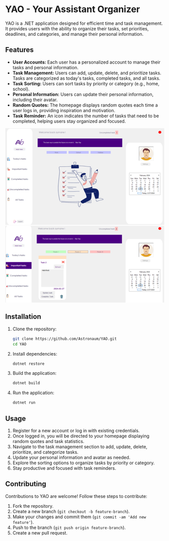 # YAO - Your Assistant Organizer

YAO is a .NET application designed for efficient time and task management. It provides users with the ability to organize their tasks, set priorities, deadlines, and categories, and manage their personal information.

## Features

- **User Accounts:** Each user has a personalized account to manage their tasks and personal information.
- **Task Management:** Users can add, update, delete, and prioritize tasks. Tasks are categorized as today's tasks, completed tasks, and all tasks.
- **Task Sorting:** Users can sort tasks by priority or category (e.g., home, school).
- **Personal Information:** Users can update their personal information, including their avatar.
- **Random Quotes:** The homepage displays random quotes each time a user logs in, providing inspiration and motivation.
- **Task Reminder:** An icon indicates the number of tasks that need to be completed, helping users stay organized and focused.

![Homepage](homepage.png)
![User priorityFilter](priorityFilter.png)

## Installation

1. Clone the repository:

    ```bash
    git clone https://github.com/Astronaum/YAO.git
    cd YAO
    ```

2. Install dependencies:

    ```bash
    dotnet restore
    ```

3. Build the application:

    ```bash
    dotnet build
    ```

4. Run the application:

    ```bash
    dotnet run
    ```

## Usage

1. Register for a new account or log in with existing credentials.
2. Once logged in, you will be directed to your homepage displaying random quotes and task statistics.
3. Navigate to the task management section to add, update, delete, prioritize, and categorize tasks.
4. Update your personal information and avatar as needed.
5. Explore the sorting options to organize tasks by priority or category.
6. Stay productive and focused with task reminders.

## Contributing

Contributions to YAO are welcome! Follow these steps to contribute:

1. Fork the repository.
2. Create a new branch (`git checkout -b feature-branch`).
3. Make your changes and commit them (`git commit -am 'Add new feature'`).
4. Push to the branch (`git push origin feature-branch`).
5. Create a new pull request.
